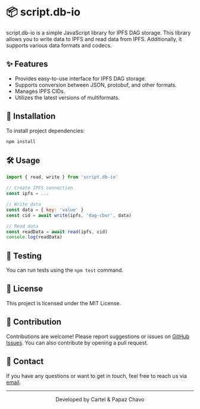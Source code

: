 # 📦 script.db-io

script.db-io is a simple JavaScript library for IPFS DAG storage. This library allows you to write data to IPFS and read data from IPFS. Additionally, it supports various data formats and codecs.

## ✨ Features

- Provides easy-to-use interface for IPFS DAG storage.
- Supports conversion between JSON, protobuf, and other formats.
- Manages IPFS CIDs.
- Utilizes the latest versions of multiformats.

## 🚀 Installation

To install project dependencies:

```
npm install
```

## 🛠️ Usage

```javascript
import { read, write } from 'script.db-io'

// Create IPFS connection
const ipfs = ...

// Write data
const data = { key: 'value' }
const cid = await write(ipfs, 'dag-cbor', data)

// Read data
const readData = await read(ipfs, cid)
console.log(readData)
```

## 🧪 Testing

You can run tests using the `npm test` command.

## 📜 License

This project is licensed under the MIT License.

## 🤝 Contribution

Contributions are welcome! Please report suggestions or issues on [GitHub Issues](https://github.com/egecanakincioglu/script.db-io). You can also contribute by opening a pull request.

## 📧 Contact

If you have any questions or want to get in touch, feel free to reach us via [email](mailto:egecanakincioglu@icloud.com).

---

<p align="center">Developed by Cartel & Papaz Chavo</p>